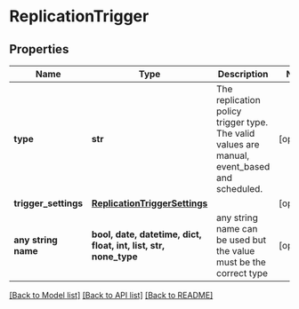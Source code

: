# ReplicationTrigger


## Properties
Name | Type | Description | Notes
------------ | ------------- | ------------- | -------------
**type** | **str** | The replication policy trigger type. The valid values are manual, event_based and scheduled. | [optional] 
**trigger_settings** | [**ReplicationTriggerSettings**](ReplicationTriggerSettings.md) |  | [optional] 
**any string name** | **bool, date, datetime, dict, float, int, list, str, none_type** | any string name can be used but the value must be the correct type | [optional]

[[Back to Model list]](../README.md#documentation-for-models) [[Back to API list]](../README.md#documentation-for-api-endpoints) [[Back to README]](../README.md)


